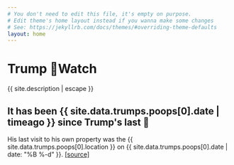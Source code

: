 ```yaml
---
# You don't need to edit this file, it's empty on purpose.
# Edit theme's home layout instead if you wanna make some changes
# See: https://jekyllrb.com/docs/themes/#overriding-theme-defaults
layout: home
---
```

<div id="titlebox">
<!-- <h1>{{ site.title }}</h1> -->
<h1>Trump <span class="whee">💩</span><span class="clear">Watch</span></h1>
<p>{{ site.description | escape }}</p>
</div>

  <h2>It has been {{ site.data.trumps.poops[0].date | timeago }} since Trump's last 💩</h2>
  <p>His last visit to his own property was the {{ site.data.trumps.poops[0].location }} on {{ site.data.trumps.poops[0].date | date: "%B %-d" }}. <a href="{{ site.data.trumps.poops[0].link }}">[source]</a></p>
